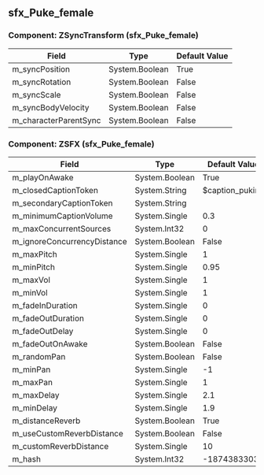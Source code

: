 ## sfx_Puke_female

### Component: ZSyncTransform (sfx_Puke_female)

|Field|Type|Default Value|
|-----|----|-------------|
|m_syncPosition|System.Boolean|True|
|m_syncRotation|System.Boolean|False|
|m_syncScale|System.Boolean|False|
|m_syncBodyVelocity|System.Boolean|False|
|m_characterParentSync|System.Boolean|False|

### Component: ZSFX (sfx_Puke_female)

|Field|Type|Default Value|
|-----|----|-------------|
|m_playOnAwake|System.Boolean|True|
|m_closedCaptionToken|System.String|$caption_puking|
|m_secondaryCaptionToken|System.String||
|m_minimumCaptionVolume|System.Single|0.3|
|m_maxConcurrentSources|System.Int32|0|
|m_ignoreConcurrencyDistance|System.Boolean|False|
|m_maxPitch|System.Single|1|
|m_minPitch|System.Single|0.95|
|m_maxVol|System.Single|1|
|m_minVol|System.Single|1|
|m_fadeInDuration|System.Single|0|
|m_fadeOutDuration|System.Single|0|
|m_fadeOutDelay|System.Single|0|
|m_fadeOutOnAwake|System.Boolean|False|
|m_randomPan|System.Boolean|False|
|m_minPan|System.Single|-1|
|m_maxPan|System.Single|1|
|m_maxDelay|System.Single|2.1|
|m_minDelay|System.Single|1.9|
|m_distanceReverb|System.Boolean|True|
|m_useCustomReverbDistance|System.Boolean|False|
|m_customReverbDistance|System.Single|10|
|m_hash|System.Int32|-1874383303|

